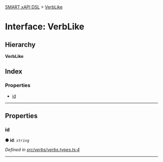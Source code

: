 [SMART xAPI DSL](../README.md) > [VerbLike](../interfaces/verblike.md)

# Interface: VerbLike

## Hierarchy

**VerbLike**

## Index

### Properties

* [id](verblike.md#id)

---

## Properties

<a id="id"></a>

###  id

**● id**: *`string`*

*Defined in [src/verbs/verbs.types.ts:4](https://github.com/Gradiant/smart-xapi-dsl/blob/master/src/verbs/verbs.types.ts#L4)*

___

